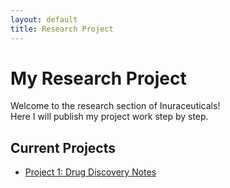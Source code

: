 ```yaml
---
layout: default
title: Research Project
---
```


# My Research Project
Welcome to the research section of Inuraceuticals!  
Here I will publish my project work step by step.

## Current Projects
- [Project 1: Drug Discovery Notes](project1.md)
